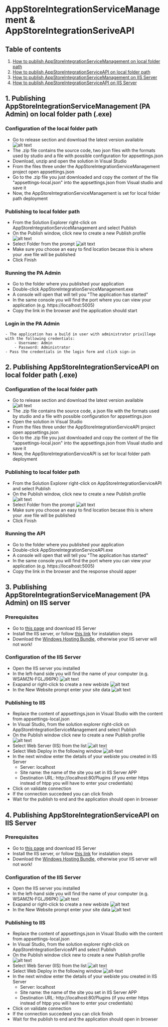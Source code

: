 # AppStoreIntegrationServiceManagement & AppStoreIntegrationSeriveAPI

## Table of contents 

1. [How to publish AppStoreIntegrationServiceManagement on local folder path](#publishing-PAAdmin-on-local-folder-path)
2. [How to publish AppStoreIntegrationServiceAPI on local folder path](#publishing-API-on-local-folder-path)
3. [How to publish AppStoreIntegrationServiceManagement on IIS Server](#publishing-PAAdmin-on-IIS)
4. [How to publish AppStoreIntegrationServiceAPI on IIS Server](#publishing-API-on-IIS)

<a name="publishing-PAAdmin-on-local-folder-path"/>

## 1. Publishing AppStoreIntegrationServiceManagement (PA Admin) on local folder path (.exe)

### Configuration of the local folder path
+ Go to release section and download the latest version available
  ![alt text][Release]
+ The .zip file contains the source code, two json files with the formats used by studio and a file with possible configuration for appsettings.json
+ Download, unzip and open the solution in Visual Studio
+ From the files three under the AppStoreIntegrationServiceManagement project open appsettings.json
+ Go to the .zip file you just downloaded and copy the content of the file "appsettings-local.json" into the appsettings.json from Visual studio and save it
+ Now, the AppStoreIntegrationServiceManagement is set for local folder path deployment
	
### Publishing to local folder path
+ From the Solution Explorer right-click on AppStoreIntegrationServiceManagement and select Publish
+ On the Publish window, click new to create a new Publish profile
  ![alt text][New-publish-profile]
+ Select Folder from the prompt
  ![alt text][Publish-folder-path]
+ Make sure you choose an easy to find location becase this is where your .exe file will be published
+ Click Finish

### Running the PA Admin
+ Go to the folder where you published your application
+ Double-click AppStoreIntegrationServiceManagement.exe
+ A console will open that will tell you "The application has started"
+ In the same console you will find the port where you can view your application (e.g. https://localhost:5005)
+ Copy the link in the browser and the application should start

### Login in the PA Admin
	- The application has a build in user with administrator privillege with the following credentials:
		- Username: Admin
		- Password: Administrator
	- Pass the credentials in the login form and click sign-in

<a name="publishing-API-on-local-folder-path"/>

## 2. Publishing AppStoreIntegrationServiceAPI on local folder path (.exe)

### Configuration of the local folder path
+ Go to release section and download the latest version available
  ![alt text][Release]
+ The .zip file contains the source code, a json file with the formats used by studio and a file with possible configuration for appsettings.json
+ Open the solution in Visual Studio
+ From the files three under the AppStoreIntegrationServiceAPI project open appsettings.json
+ Go to the .zip file you just downloaded and copy the content of the file "appsettings-local.json" into the appsettings.json from Visual studio and save it
+ Now, the AppStoreIntegrationServiceAPI is set for local folder path deployment

### Publishing to local folder path
+ From the Solution Explorer right-click on AppStoreIntegrationServiceAPI and select Publish
+ On the Publish window, click new to create a new Publish profile
  ![alt text][New-publish-profile]
+ Select Folder from the prompt
  ![alt text][Publish-folder-path]
+ Make sure you choose an easy to find location becase this is where your .exe file will be published
+ Click Finish

### Running the API
+ Go to the folder where you published your application
+ Double-click AppStoreIntegrationServiceAPI.exe
+ A console will open that will tell you "The application has started"
+ In the same console you will find the port where you can view your application (e.g. https://localhost:5005)
+ Copy the link in the browser and the response should apper

<a name="publishing-PAAdmin-on-IIS"/>

## 3. Publishing AppStoreIntegrationServiceManagement (PA Admin) on IIS server

### Prerequisites
+ Go to [this page](https://msdn.microsoft.com/en-us/windowsserver2012r2.aspx) and download IIS Server
+ Install the IIS server, or follow [this link](https://www.guru99.com/deploying-website-iis.html) for instalation steps
+ Download the [Windows Hosting Bundle](https://dotnet.microsoft.com/en-us/download/dotnet/thank-you/runtime-aspnetcore-3.1.3-windows-hosting-bundle-installer), otherwise your IIS server will not work!

### Configuration of the IIS Server
+ Open the IIS server you installed
+ In the left-hand side you will find the name of your computer (e.g. WSAMZN-FGLJ96PK)
  ![alt text][IIS-computer-name]
+ Exapand or right-click to create a new webiste
  ![alt text][Add-website]
+ In the New Website prompt enter your site data
  ![alt text][Site-data]

### Publishing to IIS
+ Replace the content of appsettings.json in Visual Studio with the content from appsettings-local.json
+ In Visual Studio, from the solution explorer right-click on AppStoreIntegrationServiceManagement and select Publish
+ On the Publish window click new to create a new Publish profile
  ![alt text][New-publish-profile]
+ Select Web Server (IIS) from the list
  ![alt text][IIS-server]
+ Select Web Deploy in the following window
  ![alt-text][Web-deploy]
+ In the next window enter the details of your webiste you created in IIS Server
	- Server: localhost
	- Site name: the name of the site you set in IIS Server APP
	- Destination URL: http://localhost:80/Plugins (if you enter https instead of htpp you will have to enter your credentials)
+ Click on validate connection
+ If the connection succedeed you can click finish
+ Wait for the publish to end and the application should open in browser

<a name="publishing-API-on-IIS"/>

## 4. Publishing AppStoreIntegrationServiceAPI on IIS Server

### Prerequisites
+ Go to [this page](https://msdn.microsoft.com/en-us/windowsserver2012r2.aspx) and download IIS Server
+ Install the IIS server, or follow [this link](https://www.guru99.com/deploying-website-iis.html) for instalation steps
+ Download the [Windows Hosting Bundle](https://dotnet.microsoft.com/en-us/download/dotnet/thank-you/runtime-aspnetcore-3.1.3-windows-hosting-bundle-installer), otherwise your IIS server will not work!

### Configuration of the IIS Server
+ Open the IIS server you installed
+ In the left-hand side you will find the name of your computer (e.g. WSAMZN-FGLJ96PK)
  ![alt text][IIS-computer-name]
+ Exapand or right-click to create a new webiste
  ![alt text][Add-website]
+ In the New Website prompt enter your site data
  ![alt text][Site-data]

### Publishing to IIS
+ Replace the content of appsettings.json in Visual Studio with the content from appsettings-local.json
+ In Visual Studio, from the solution explorer right-click on AppStoreIntegrationServiceAPI and select Publish
+ On the Publish window click new to create a new Publish profile
  ![alt text][New-publish-profile]
+ Select Web Server (IIS) from the list
  ![alt text][IIS-server]
+ Select Web Deploy in the following window
  ![alt-text][Web-deploy]
+ In the next window enter the details of your webiste you created in IIS Server
	- Server: localhost
	- Site name: the name of the site you set in IIS Server APP
	- Destination URL: http://localhost:80/Plugins (if you enter https instead of htpp you will have to enter your credentials)
+ Click on validate connection
+ If the connection succedeed you can click finish
+ Wait for the publish to end and the application should open in browser


[Release]: https://github.com/RWS/studio-appstore-service/blob/SDLCOM-3929-AddCategoriesTable/Images/Release.png
[New-publish-profile]: https://github.com/RWS/studio-appstore-service/blob/SDLCOM-3929-AddCategoriesTable/Images/New-publish-profile.png
[Publish-folder-path]: https://github.com/RWS/studio-appstore-service/blob/SDLCOM-3929-AddCategoriesTable/Images/Publish-folder-path.png
[IIS-computer-name]: https://github.com/RWS/studio-appstore-service/blob/SDLCOM-3929-AddCategoriesTable/Images/IIS-computer-name.png
[Add-website]: https://github.com/RWS/studio-appstore-service/blob/SDLCOM-3929-AddCategoriesTable/Images/Add-website.png
[Site-data]: https://github.com/RWS/studio-appstore-service/blob/SDLCOM-3929-AddCategoriesTable/Images/Site-data.png
[IIS-server]: https://github.com/RWS/studio-appstore-service/blob/SDLCOM-3929-AddCategoriesTable/Images/IIS-serer.png
[Web-deploy]: https://github.com/RWS/studio-appstore-service/blob/SDLCOM-3929-AddCategoriesTable/Images/Web-deploy.png